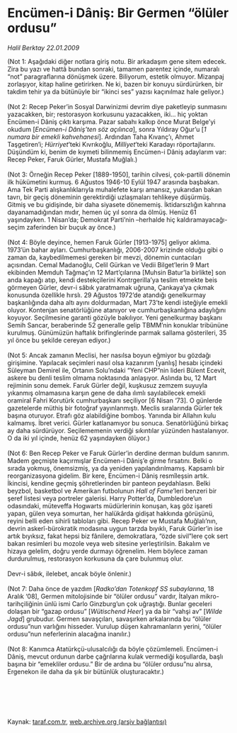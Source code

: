 # Encümen-i Dâniş: Bir Germen “ölüler ordusu”

*Halil Berktay 22.01.2009*

<div class="taraf_structure_2col_1zq">
<div class="margen_n">



 <p>(Not 1: Aşağıdaki diğer notlara giriş notu. Bir arkadaşım gene sitem edecek. Zira bu yazı ve hattâ bundan sonraki, tamamen parentez içinde, numaralı “not” paragraflarına dönüşmek üzere. Biliyorum, estetik olmuyor. Mizanpaj zorlaşıyor, kitap haline getirirken. Ne ki, bazen bir konuyu sürdürürken, bir takdim tehir ya da bütünüyle bir “ikinci ses” yazısı kaçınılmaz hale geliyor.) <br/><br/>(Not 2: Recep Peker’in Sosyal Darwinizmi devrim diye paketleyip sunmasını yazacakken, bir; restorasyon korkusunu yazacakken, iki... hiç yoktan Encümen-i Dâniş çıktı karşıma. Pazar sabahı kalkıp önce Murat Belge’yi okudum [<i>Encümen-i Dâniş’ten söz açılınca</i>], sonra Yıldıray Oğur’u [<i>1 numara bir emekli kahvehanesi</i>]. Ardından Taha Kıvanç’ı, Ahmet Taşgetiren’i; <i>Hürriyet</i>’teki Kıvrıkoğlu, <i>Milliyet</i>’teki Karadayı röportajlarını. Düşündüm ki, benim de kıymeti bilinmemiş Encümen-i Dâniş adaylarım var: Recep Peker, Faruk Gürler, Mustafa Muğlalı.) <br/><br/>(Not 3: Örneğin Recep Peker [1889-1950], tarihin cilvesi, çok-partili dönemin ilk hükümetini kurmuş. 6 Ağustos 1946-10 Eylül 1947 arasında başbakan. Ama Tek Parti alışkanlıklarıyla muhalefete karşı amansız, yukarıdan bakan tavrı, bir geçiş döneminin gerektirdiği uzlaşmaları tehlikeye düşürmüş. Gitmiş ve bu gidişinde, bir daha siyasete dönememiş. İktidarsızlığın kahrına dayanamadığından mıdır, hemen üç yıl sonra da ölmüş. Henüz 61 yaşındayken. 1 Nisan’da; Demokrat Parti’nin –herhalde hiç kaldıramayacağı- seçim zaferinden bir buçuk ay önce.) <br/><br/>(Not 4: Böyle deyince, hemen Faruk Gürler [1913-1975] geliyor aklıma. 1973’ün bahar ayları. Cumhurbaşkanlığı, 2006-2007 krizinde olduğu gibi o zaman da, kaybedilmemesi gereken bir mevzi, dönemin cuntacıları açısından. Cemal Madanoğlu, Celil Gürkan ve Vedii Bilget’lerin 9 Mart ekibinden Memduh Tağmaç’ın 12 Mart’çılarına [Muhsin Batur’la birlikte] son anda kapağı atıp, kendi destekçilerini Kontrgerilla’ya teslim etmekte beis görmeyen Gürler, devr-i sâbık yaratmamak uğruna, Çankaya’ya çıkmak konusunda özellikle hırslı. 29 Ağustos 1972’de atandığı genelkurmay başkanlığında daha altı ayını doldurmadan, Mart 73’te kendi isteğiyle emekli oluyor. Kontenjan senatörlüğüne atanıyor ve cumhurbaşkanlığına adaylığını koyuyor. Seçilmesine garanti gözüyle bakılıyor. Yeni genelkurmay başkanı Semih Sancar, beraberinde 52 generalle gelip TBMM’nin konuklar tribününe kurulmuş. Günümüzün haftalık brifinglerinde parmak sallama gösterileri, 35 yıl önce bu şekilde cereyan ediyor.) <br/><br/>(Not 5: Ancak zamanın Meclisi, her nasılsa boyun eğmiyor bu gözdağı girişimine. Yapılacak seçimleri nasıl olsa kazanırım [yanlış] hesabı içindeki Süleyman Demirel ile, Ortanın Solu’ndaki “Yeni CHP”nin lideri Bülent Ecevit, askere bu denli teslim olmama noktasında anlaşıyor. Aslında bu, 12 Mart rejiminin sonu demek. Faruk Gürler değil, kuşkusuz zemzem suyuyla yıkanmış olmamasına karşın gene de daha ılımlı sayılabilecek emekli oramiral Fahri Korutürk cumhurbaşkanı seçiliyor [6 Nisan ‘73]. O günlerde gazetelerde müthiş bir fotoğraf yayınlanmıştı. Meclis sıralarında Gürler tek başına oturuyor. Etrafı göz alabildiğine bomboş. Yanında bir Allahın kulu kalmamış. İbret verici. Gürler katlanamıyor bu sonuca. Senatörlüğünü birkaç ay daha sürdürüyor. Seçilememenin verdiği sıkıntılar yüzünden hastalanıyor. O da iki yıl içinde, henüz 62 yaşındayken ölüyor.) <br/><br/>(Not 6: Ben Recep Peker ve Faruk Gürler’in derdine derman buldum sanırım. Madem geçmişte kaçırmışlar Encümen-i Dâniş’e girme fırsatını. Belki o sırada yokmuş, önemsizmiş, ya da yeniden yapılandırılmamış. Kapsamlı bir reorganizasyona gidelim. Bir kere, Encümen-i Dâniş resmîleşsin artık. İkincisi, kendine geçmiş şöhretlerinden bir panteon peydahlasın. Belki beyzbol, basketbol ve Amerikan futbolunun <i>Hall of Fame</i>’leri benzeri bir şeref listesi veya portreler galerisi. Harry Potter’da, Dumbledore’un odasındaki, müteveffa Hogwarts müdürlerinin konuşan, kaş göz işareti yapan, gülen veya somurtan, her halükârda gidişat hakkında görüşünü, reyini belli eden sihirli tabloları gibi. Recep Peker ve Mustafa Muğlalı’nın, devrin askerî-bürokratik modasına uygun tarzda bıyıklı, Faruk Gürler’in ise artık bıyıksız, fakat hepsi biz fânilere, demokratlara, “özde sivil”lere çok sert bakan resimleri bu mozole veya web sitesine yerleştirilsin. Bakalım ve hizaya gelelim, doğru yerde durmayı öğrenelim. Hem böylece zaman durdurulmuş, restorasyon korkusuna da çare bulunmuş olur. <br/><br/>Devr-i sâbık, ilelebet, ancak böyle önlenir.) <br/><br/>(Not 7: Daha önce de yazdım [<i>Radko’dan Totenkopf SS subaylarına</i>, 18 Aralık ‘08], Germen mitolojisinde bir “ölüler ordusu” vardır, İtalyan mikro-tarihçiliğinin ünlü ismi Carlo Ginzburg’un çok uğraştığı. Bunlar geceleri dolaşan bir “gazap ordusu” [<i>Wütischend Heer</i>] ya da bir “vahşi av” [<i>Wilde Jagd</i>] grubudur. Germen savaşçıları, savaşırken arkalarında bu “ölüler ordusu”nun varlığını hisseder. Vurulup düşen kahramanların yerini, “ölüler ordusu”nun neferlerinin alacağına inanılır.) <br/><br/>(Not 8: Kanımca Atatürkçü-ulusalcılığı da böyle çözümlemeli. Encümen-i Dâniş, mevcut ordunun darbe çağrılarına kulak vermediği koşullarda, başlı başına bir “emekliler ordusu.” Bir de ardına bu “ölüler ordusu”nu alırsa, Ergenekon ile daha da şık bir bütünlük oluşturacaktır.)</p>
<br/>
<br/>
<br/>



<br/>


<div id="taraf_not">
</div>

</div>


</div>

Kaynak: [taraf.com.tr](http://taraf.com.tr:80/makale/3670.htm), [web.archive.org (arşiv bağlantısı)](http://web.archive.org/web/20091122183630/http://taraf.com.tr:80/makale/3670.htm)
